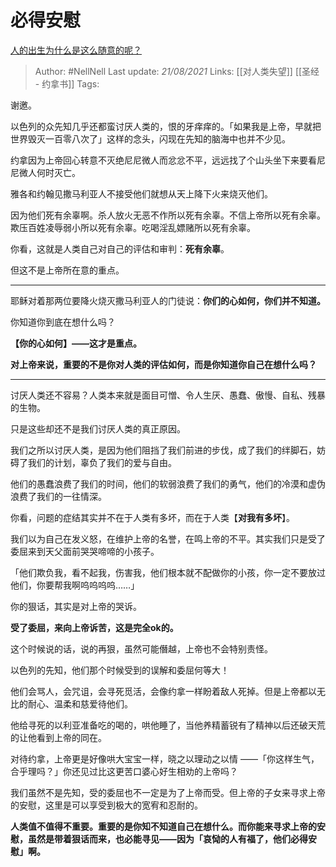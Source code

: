 # 必得安慰
[人的出生为什么是这么随意的呢？](https://www.zhihu.com/question/354306790/answer/883800826)

> Author: #NellNell 
Last update: *21/08/2021* 
Links: [[对人类失望]] [[圣经 - 约拿书]]
Tags:    


  

谢邀。

以色列的众先知几乎还都蛮讨厌人类的，恨的牙痒痒的。「如果我是上帝，早就把世界毁灭一百零八次了」这样的念头，闪现在先知的脑海中也并不少见。

约拿因为上帝回心转意不灭绝尼尼微人而忿忿不平，远远找了个山头坐下来要看尼尼微人何时灭亡。

雅各和约翰见撒马利亚人不接受他们就想从天上降下火来烧灭他们。

因为他们死有余辜啊。杀人放火无恶不作所以死有余辜。不信上帝所以死有余辜。欺压百姓凌辱弱小所以死有余辜。吃喝淫乱嫖赌所以死有余辜。

你看，这就是人类自己对自己的评估和审判：**死有余辜**。

但这不是上帝所在意的重点。

---

耶稣对着那两位要降火烧灭撒马利亚人的门徒说：**你们的心如何，你们并不知道。**  

你知道你到底在想什么吗？

**【你的心如何】——这才是重点。**

**对上帝来说，重要的不是你对人类的评估如何，而是你知道你自己在想什么吗？**

---

讨厌人类还不容易？人类本来就是面目可憎、令人生厌、愚蠢、傲慢、自私、残暴的生物。

只是这些却还不是我们讨厌人类的真正原因。

我们之所以讨厌人类，是因为他们阻挡了我们前进的步伐，成了我们的绊脚石，妨碍了我们的计划，辜负了我们的爱与自由。

他们的愚蠢浪费了我们的时间，他们的软弱浪费了我们的勇气，他们的冷漠和虚伪浪费了我们的一往情深。

你看，问题的症结其实并不在于人类有多坏，而在于人类【**对我有多坏**】。

我们以为自己在发义怒，在维护上帝的名誉，在鸣上帝的不平。其实我们只是受了委屈来到天父面前哭哭啼啼的小孩子。

「他们欺负我，看不起我，伤害我，他们根本就不配做你的小孩，你一定不要放过他们，你要帮我啊呜呜呜呜……」

你的狠话，其实是对上帝的哭诉。

**受了委屈，来向上帝诉苦，这是完全ok的。**

这个时候说的话，说的再狠，虽然可能僭越，上帝也不会特别责怪。

以色列的先知，他们那个时候受到的误解和委屈何等大！

他们会骂人，会咒诅，会寻死觅活，会像约拿一样盼着敌人死掉。但是上帝都以无比的耐心、温柔和慈爱待他们。

他给寻死的以利亚准备吃的喝的，哄他睡了，当他养精蓄锐有了精神以后还破天荒的让他看到上帝的同在。

对待约拿，上帝更是好像哄大宝宝一样，晓之以理动之以情 ——「你这样生气，合乎理吗？」你还见过比这更苦口婆心好生相劝的上帝吗？

我们虽然不是先知，受的委屈也不一定是为了上帝而受。但上帝的子女来寻求上帝的安慰，这里是可以享受到极大的宽宥和忍耐的。

**人类值不值得不重要。重要的是你知不知道自己在想什么。而你能来寻求上帝的安慰，虽然是带着狠话而来，也必能寻见——因为「哀恸的人有福了，他们必得安慰」啊。**